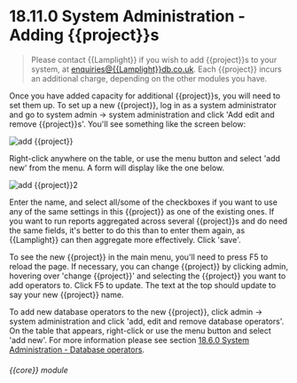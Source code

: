 # 18.11.0    System Administration - Adding {{project}}s

> Please contact {{Lamplight}} if you wish to add {{project}}s to your system, at [enquiries@{{Lamplight}}db.co.uk](). Each {{project}} incurs an additional charge, depending on the other modules you have. 

Once you have added capacity for additional {{project}}s, you will need to set them up. To set up a new {{project}}, log in as a system administrator and go to system admin -> system administration and click 'Add edit and remove {{project}}s'. You'll see something like the screen below:

![add {{project}}]({{imgpath}}159a.png )

Right-click anywhere on the table, or use the menu button and select 'add new' from the menu. A form will display like the one below.

![add {{project}}2]({{imgpath}}159b.png)

Enter the name, and select all/some of the checkboxes if you want to use any of the same settings in this {{project}} as one of the existing ones. If you want to run reports aggregated across several {{project}}s and do need the same fields, it's better to do this than to enter them again, as {{Lamplight}} can then aggregate more effectively. Click 'save'.

To see the new {{project}} in the main menu, you'll need to press F5 to reload the page. If necessary, you can change {{project}} by clicking admin, hovering over 'change {{project}}' and selecting the {{project}} you want to add operators to. Click F5 to update. The text at the top should update to say your new {{project}} name.

To add new database operators to the new {{project}}, click admin -> system administration and click 'add, edit and remove database operators'. On the table that appears, right-click or use the menu button and select 'add new'. For more information please see section [18.6.0  System Administration - Database operators](/help/index/v/{{version}}/p/18.6.0). 

###### {{core}} module

